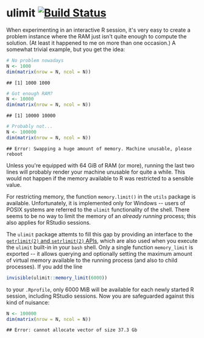 # ulimit [![Build Status](https://travis-ci.org/krlmlr/ulimit.png?branch=master)](https://travis-ci.org/krlmlr/ulimit)

When experimenting in an interactive R session, it's very easy to create a problem instance where the RAM just isn't quite enough to compute the solution.  (At least it happened to me on more than one occasion.)  A somewhat trivial example, but you get the idea:




```r
# No problem nowadays
N <- 1000
dim(matrix(nrow = N, ncol = N))
```

```
## [1] 1000 1000
```

```r
# Got enough RAM?
N <- 10000
dim(matrix(nrow = N, ncol = N))
```

```
## [1] 10000 10000
```

```r
# Probably not...
N <- 100000
dim(matrix(nrow = N, ncol = N))
```

```
## Error: Swapping a huge amount of memory. Machine unusable, please reboot
```

Unless you're equipped with 64 GiB of RAM (or more), running the last two lines will probably render your machine unusable for quite a while.  This would not happen if the memory available to R was restricted to a sensible value.

For restricting memory, the function `memory.limit()` in the `utils` package is available.  Unfortunately, it is implemented only for Windows -- users of POSIX systems are referred to the `ulimit` functionality of the shell.  There seems to be no way to limit the memory of an *already running* process; this also applies for RStudio sessions.

The `ulimit` package attemts to fill this gap by providing an interface to the [`getrlimit(2)` and `setrlimit(2)` APIs](http://linux.die.net/man/2/getrlimit), which are also used when you execute the `ulimit` built-in in your `bash` shell.  Only a single function `memory_limit` is exported -- it allows querying and optionally setting the maximum amount of virtual memory available to the running process (and also to child processes).  If you add the line


```r
invisible(ulimit::memory_limit(6000))
```

to your `.Rprofile`, only 6000 MiB will be available for each newly started R session, including RStudio sessions.  Now you are safeguarded against this kind of nuisance:




```r
N <- 100000
dim(matrix(nrow = N, ncol = N))
```

```
## Error: cannot allocate vector of size 37.3 Gb
```
